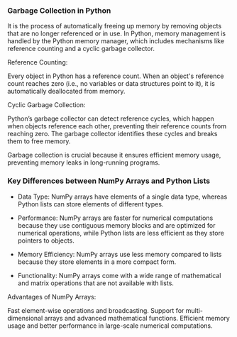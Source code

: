 ### Garbage Collection in Python

It is the process of automatically freeing up memory by removing objects
that are no longer referenced or in use. In Python, memory management is 
handled by the Python memory manager, which includes mechanisms like 
reference counting and a cyclic garbage collector.

Reference Counting:

Every object in Python has a reference count. 
When an object's reference count reaches zero (i.e., no variables 
or data structures point to it), it is automatically deallocated from memory.

Cyclic Garbage Collection: 

Python’s garbage collector can detect reference cycles, 
which happen when objects reference each other, preventing
their reference counts from reaching zero. The garbage collector
identifies these cycles and breaks them to free memory.

Garbage collection is crucial because it ensures efficient memory usage,
preventing memory leaks in long-running programs.

### Key Differences between NumPy Arrays and Python Lists

- Data Type: NumPy arrays have elements of a single data type, 
whereas Python lists can store elements of different types.

- Performance: NumPy arrays are faster for numerical computations 
because they use contiguous memory blocks and are optimized for 
numerical operations, while Python lists are less efficient as 
they store pointers to objects.

- Memory Efficiency: NumPy arrays use less memory compared to lists
because they store elements in a more compact form.

- Functionality: NumPy arrays come with a wide range of mathematical
and matrix operations that are not available with lists.

Advantages of NumPy Arrays:

Fast element-wise operations and broadcasting.
Support for multi-dimensional arrays and advanced mathematical functions.
Efficient memory usage and better performance in large-scale numerical computations.